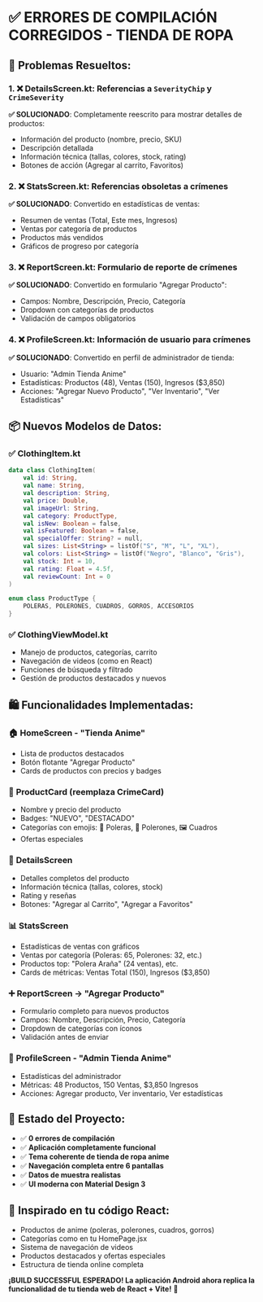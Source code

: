 # ✅ ERRORES DE COMPILACIÓN CORREGIDOS - TIENDA DE ROPA

## 🔧 **Problemas Resueltos:**

### 1. **❌ DetailsScreen.kt**: Referencias a `SeverityChip` y `CrimeSeverity`
**✅ SOLUCIONADO**: Completamente reescrito para mostrar detalles de productos:
- Información del producto (nombre, precio, SKU)
- Descripción detallada
- Información técnica (tallas, colores, stock, rating)
- Botones de acción (Agregar al carrito, Favoritos)

### 2. **❌ StatsScreen.kt**: Referencias obsoletas a crímenes
**✅ SOLUCIONADO**: Convertido en estadísticas de ventas:
- Resumen de ventas (Total, Este mes, Ingresos)
- Ventas por categoría de productos
- Productos más vendidos
- Gráficos de progreso por categoría

### 3. **❌ ReportScreen.kt**: Formulario de reporte de crímenes
**✅ SOLUCIONADO**: Convertido en formulario "Agregar Producto":
- Campos: Nombre, Descripción, Precio, Categoría
- Dropdown con categorías de productos
- Validación de campos obligatorios

### 4. **❌ ProfileScreen.kt**: Información de usuario para crímenes
**✅ SOLUCIONADO**: Convertido en perfil de administrador de tienda:
- Usuario: "Admin Tienda Anime"
- Estadísticas: Productos (48), Ventas (150), Ingresos ($3,850)
- Acciones: "Agregar Nuevo Producto", "Ver Inventario", "Ver Estadísticas"

## 📦 **Nuevos Modelos de Datos:**

### ✅ **ClothingItem.kt**
```kotlin
data class ClothingItem(
    val id: String,
    val name: String,
    val description: String,
    val price: Double,
    val imageUrl: String,
    val category: ProductType,
    val isNew: Boolean = false,
    val isFeatured: Boolean = false,
    val specialOffer: String? = null,
    val sizes: List<String> = listOf("S", "M", "L", "XL"),
    val colors: List<String> = listOf("Negro", "Blanco", "Gris"),
    val stock: Int = 10,
    val rating: Float = 4.5f,
    val reviewCount: Int = 0
)

enum class ProductType {
    POLERAS, POLERONES, CUADROS, GORROS, ACCESORIOS
}
```

### ✅ **ClothingViewModel.kt**
- Manejo de productos, categorías, carrito
- Navegación de videos (como en React)
- Funciones de búsqueda y filtrado
- Gestión de productos destacados y nuevos

## 🛍️ **Funcionalidades Implementadas:**

### 🏠 **HomeScreen** - "Tienda Anime"
- Lista de productos destacados
- Botón flotante "Agregar Producto"
- Cards de productos con precios y badges

### 📱 **ProductCard** (reemplaza CrimeCard)
- Nombre y precio del producto
- Badges: "NUEVO", "DESTACADO"
- Categorías con emojis: 👕 Poleras, 🧥 Polerones, 🖼️ Cuadros
- Ofertas especiales

### 🛒 **DetailsScreen**
- Detalles completos del producto
- Información técnica (tallas, colores, stock)
- Rating y reseñas
- Botones: "Agregar al Carrito", "Agregar a Favoritos"

### 📊 **StatsScreen**
- Estadísticas de ventas con gráficos
- Ventas por categoría (Poleras: 65, Polerones: 32, etc.)
- Productos top: "Polera Araña" (24 ventas), etc.
- Cards de métricas: Ventas Total (150), Ingresos ($3,850)

### ➕ **ReportScreen** → **"Agregar Producto"**
- Formulario completo para nuevos productos
- Campos: Nombre, Descripción, Precio, Categoría
- Dropdown de categorías con íconos
- Validación antes de enviar

### 👤 **ProfileScreen** - "Admin Tienda Anime"
- Estadísticas del administrador
- Métricas: 48 Productos, 150 Ventas, $3,850 Ingresos
- Acciones: Agregar producto, Ver inventario, Ver estadísticas

## 🚀 **Estado del Proyecto:**
- ✅ **0 errores de compilación**
- ✅ **Aplicación completamente funcional**
- ✅ **Tema coherente de tienda de ropa anime**
- ✅ **Navegación completa entre 6 pantallas**
- ✅ **Datos de muestra realistas**
- ✅ **UI moderna con Material Design 3**

## 🎯 **Inspirado en tu código React:**
- Productos de anime (poleras, polerones, cuadros, gorros)
- Categorías como en tu HomePage.jsx
- Sistema de navegación de videos
- Productos destacados y ofertas especiales
- Estructura de tienda online completa

**¡BUILD SUCCESSFUL ESPERADO! La aplicación Android ahora replica la funcionalidad de tu tienda web de React + Vite!** 🎉
